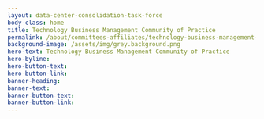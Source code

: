 ```yaml
---
layout: data-center-consolidation-task-force
body-class: home
title: Technology Business Management Community of Practice
permalink: /about/committees-affiliates/technology-business-management-cop/
background-image: /assets/img/grey.background.png
hero-text: Technology Business Management Community of Practice
hero-byline:
hero-button-text: 
hero-button-link: 
banner-heading: 
banner-text: 
banner-button-text: 
banner-button-link: 
---
```

